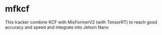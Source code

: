 # mfkcf
This tracker combine KCF with MixFormerV2 (with TensorRT) to reach good accuracy and speed and integrate into Jetson Nano
